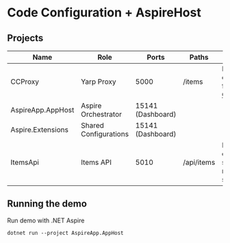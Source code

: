 # Code Configuration + AspireHost

## Projects

| Name              | Role                  | Ports             | Paths      | Notes                                             |
|-------------------|-----------------------|-------------------|------------|---------------------------------------------------|
| CCProxy           | Yarp Proxy            | 5000              | /items     | Load config from [Consul](https://www.consul.io/) |
| AspireApp.AppHost | Aspire Orchestrator   | 15141 (Dashboard) |            |                                                   |
| Aspire.Extensions | Shared Configurations | 15141 (Dashboard) |            |                                                   |
| ItemsApi          | Items API             | 5010              | /api/items | Health checks, self registered service            |

## Running the demo

Run demo with .NET Aspire

```shell
dotnet run --project AspireApp.AppHost
```
